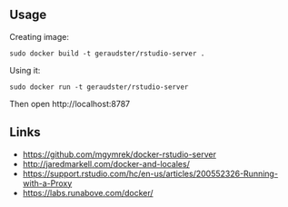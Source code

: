 ## Usage

Creating image:

    sudo docker build -t geraudster/rstudio-server .

Using it:

    sudo docker run -t geraudster/rstudio-server

Then open http://localhost:8787

## Links

* https://github.com/mgymrek/docker-rstudio-server
* http://jaredmarkell.com/docker-and-locales/
* https://support.rstudio.com/hc/en-us/articles/200552326-Running-with-a-Proxy
* https://labs.runabove.com/docker/
